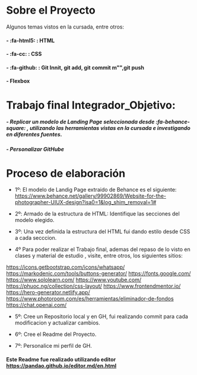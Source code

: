 # Sobre el Proyecto
Algunos temas vistos en la cursada, entre otros:
#### - :fa-html5: : HTML
#### - :fa-cc: : CSS
#### - :fa-github: : Git Innit, git add, git commit m"",git push
#### - Flexbox
# Trabajo final Integrador_Objetivo:
##### - Replicar un modelo de Landing Page seleccionada desde :fa-behance-square: , utilizando las herramientas vistas en la cursada e investigando en diferentes fuentes.

##### - Personalizar GitHube

# Proceso de elaboración
-  1º: El modelo de Landig Page extraido de Behance es el siguiente: https://www.behance.net/gallery/99902869/Website-for-the-photographer-UIUX-design?isa0=1&log_shim_removal=1#

- 2º:  Armado de la estructura de HTML: Identifique las secciones del modelo elegido. 

- 3º:  Una vez definida la estructura del HTML fui dando estilo desde CSS a cada secccion. 

- 4º Para poder realizar el Trabajo final, ademas del repaso de lo visto en clases y material de estudio , visite, entre otros, los siguientes sitios:

https://icons.getbootstrap.com/icons/whatsapp/ 
https://markodenic.com/tools/buttons-generator/
https://fonts.google.com/
https://www.sololearn.com/
https://www.youtube.com/
https://phuoc.ng/collection/css-layout/
https://www.frontendmentor.io/
https://hero-generator.netlify.app/
https://www.photoroom.com/es/herramientas/eliminador-de-fondos
https://chat.openai.com/

- 5º:  Cree un Repositorio local y en GH, fui realizando commit para cada modificacion y actualizar cambios.

- 6º:  Cree el Readme del Proyecto.

- 7º: Personalice mi perfil de GH.

####  Este Readme fue realizado utilizando editor https://pandao.github.io/editor.md/en.html

